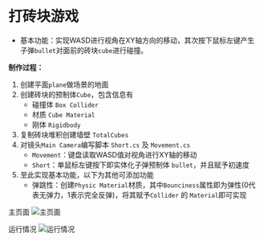 # 打砖块游戏

- 基本功能：实现WASD进行视角在XY轴方向的移动，其次按下鼠标左键产生子弹`bullet`对面前的砖块`cube`进行碰撞。


**制作过程：**

1. 创建平面`plane`做场景的地面
2. 创建砖块的预制体`Cube`，包含信息有
	- 碰撞体 `Box Collider`
	- 材质 `Cube Material`
	- 刚体 `Rigidbody`
3. 复制砖块堆积创建墙壁 `TotalCubes`
4. 对镜头`Main Camera`编写脚本 `Short.cs` 及 `Movement.cs`
	- `Movement`：键盘读取WASD值对视角进行XY轴的移动
	- `Short`：单鼠标左键按下即实体化子弹预制体 `bullet`，并且赋予初速度
5. 至此实现基本功能，以下为其他可添加功能
	- 弹跳性：创建`Physic Material`材质，其中`Bounciness`属性即为弹性(0代表无弹力，1表示完全反弹)，将其赋予`Collider` 的 `Material`即可实现


主页面
![主页面](https://img2018.cnblogs.com/blog/1688704/201905/1688704-20190519175259411-1290471200.png)


运行情况
![运行情况](https://img2018.cnblogs.com/blog/1688704/201905/1688704-20190519175307233-1657591039.png)

